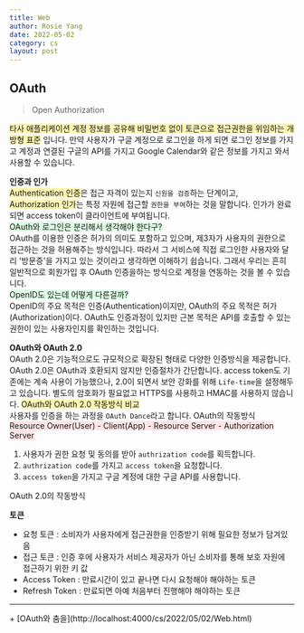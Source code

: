 ```yaml
---
title: Web
author: Rosie Yang
date: 2022-05-02
category: cs
layout: post
---
```


## OAuth
> Open Authorization

<span style="background-color:#fff5b1">타사 애플리케이션 계정 정보를 공유해 비밀번호 없이 토큰으로 접근권한을 위임하는 개방형 표준</span> 입니다. 만약 사용자가 구글 계정으로 로그인을 하게 되면 로그인 정보를 가지고 계정과 연결된 구글의 API를 가지고 Google Calendar와 같은 정보를 가지고 와서 사용할 수 있습니다.  

**인증과 인가**  
<span style="background-color:#fff5b1">Authentication 인증</span>은 접근 자격이 있는지 ```신원을 검증```하는 단계이고,  
<span style="background-color:#fff5b1">Authorization 인가</span>는 특정 자원에 접근할 ```권한을 부여```하는 것을 말합니다. 인가가 완료되면 access token이 클라이언트에 부여됩니다.  
<span style="background-color:#DCFFE4">OAuth와 로그인은 분리해서 생각해야 한다구?</span>  
OAuth를 이용한 인증은 허가의 의미도 포함하고 있으며, 제3자가 사용자의 권한으로 접근하는 것을 허용해주는 방식입니다. 따라서 그 서비스에 직접 로그인한 사용자와 달리 '방문증'을 가지고 있는 것이라고 생각하면 이해하기 쉽습니다. 그래서 우리는 흔히 일반적으로 회원가입 후 OAuth 인증을하는 방식으로 계정을 연동하는 것을 볼 수 있습니다.  
<span style="background-color:#DCFFE4">OpenID도 있는데 어떻게 다른걸까?</span>  
OpenID의 주요 목적은 인증(Authentication)이지만, OAuth의 주요 목적은 허가(Authorization)이다. OAuth도 인증과정이 있지만 근본 목적은 API를 호출할 수 있는 권한이 있는 사용자인지를 확인하는 것입니다.  

**OAuth와 OAuth 2.0**  
OAuth 2.0은 기능적으로도 규모적으로 확장된 형태로 다양한 인증방식을 제공합니다. OAuth 2.0은 OAuth과 호환되지 않지만 인증절차가 간단합니다. access token도 기존에는 계속 사용이 가능했으나, 2.0이 되면서 보안 강화를 위해 ```Life-time```을 설정해두고 있습니다. 별도의 암호화가 필요없고 HTTPS를 사용하고 HMAC를 사용하지 않습니다. 
<span style="background-color:#fff5b1">OAuth와 OAuth 2.0 작동방식 비교</span>  
사용자를 인증을 하는 과정을 ```OAuth Dance```라고 합니다.
OAuth의 작동방식  
<span style="background-color:#FFE6E6">Resource Owner(User) - Client(App) - Resource Server - Authorization Server</span>  
1. 사용자가 권한 요청 및 동의를 받아 ```authrization code```를 획득합니다.
2. ```authrization code```를 가지고 ```access token```을 요청합니다.
3. ```access token```을 가지고 구글 계정에 대한 구글 API를 사용합니다.   

OAuth 2.0의 작동방식

**토큰**
+ 요청 토큰 : 소비자가 사용자에게 접근권한을 인증받기 위해 필요한 정보가 담겨있음
+ 접근 토큰 : 인증 후에 사용자가 서비스 제공자가 아닌 소비자를 통해 보호 자원에 접근하기 위한 키 값
+ Access Token : 만료시간이 있고 끝나면 다시 요청해야 해야하는 토큰
+ Refresh Token : 만료되면 아예 처음부터 진행해야 해야하는 토큰

<hr/>  
+ [OAuth와 춤을](http://localhost:4000/cs/2022/05/02/Web.html)


